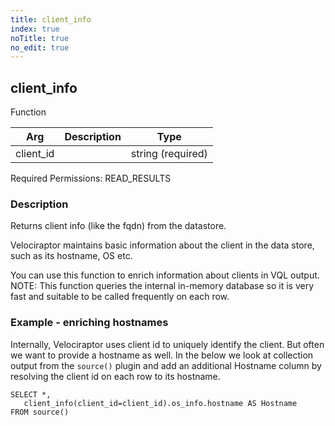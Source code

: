 ```yaml
---
title: client_info
index: true
noTitle: true
no_edit: true
---
```




<div class="vql_item"></div>


## client_info
<span class='vql_type label label-warning pull-right page-header'>Function</span>



<div class="vqlargs"></div>

Arg | Description | Type
----|-------------|-----
client_id||string (required)

Required Permissions: 
<span class="linkcolour label label-success">READ_RESULTS</span>

### Description

Returns client info (like the fqdn) from the datastore.

Velociraptor maintains basic information about the client in the
data store, such as its hostname, OS etc.

You can use this function to enrich information about clients in
VQL output. NOTE: This function queries the internal in-memory
database so it is very fast and suitable to be called frequently
on each row.

### Example - enriching hostnames

Internally, Velociraptor uses client id to uniquely identify the
client. But often we want to provide a hostname as well. In the
below we look at collection output from the `source()` plugin and
add an additional Hostname column by resolving the client id on
each row to its hostname.

```vql
SELECT *,
   client_info(client_id=client_id).os_info.hostname AS Hostname
FROM source()
```


